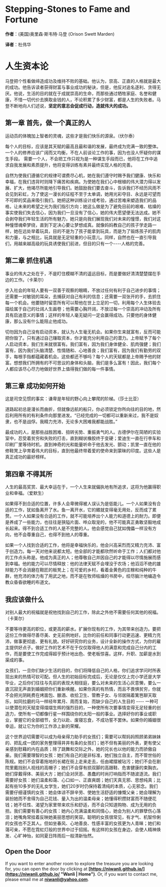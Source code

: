 Stepping-Stones to Fame and Fortune
===================================

**作者**：(美国)奥里森·斯韦特·马登 (Orison Swett Marden) 

**译者**：杜伟华

# 人生资本论

马登把个性看做缔造成功及维持不败的基础。他认为，崇高、正直的人格就是最大的成功。他告诉读者获得财富与事业成功的秘诀，但是，他反对追名逐利、贪得无厌。他说，生活的目的就在于成就崇高的生命，而那些通过牺牲家庭、名誉和健康，不惜一切代价去换取金钱的人，不论积累了多少财富，都是人生的失败者。马登不断地向人们述说，**坚定的意志会促成行动，造就伟大的成功。**

## 第一章 首先，做一个真正的人

运动员的体魄加上智者的灵魂，这些才是我们快乐的源泉。（伏尔泰）

每个人的目标，应该是其天赋的最高且最和谐的发展，最终成为完满一致的整体。
一个人的修养应该广阔而又均衡，不在人前谈论工作的事，因为也没人怀疑你的谋生手段。
需要一个人，不会把工作只视为是一种谋生手段而已，他将在工作中追求自我发展和素质提升，他将变得训练有素并最终实现人格的完善。

自然为使我们遵循它的规律可谓费尽心机，她在我们遵守时赐予我们健康、快乐和幸福，在我们违背时则降下痛苦和疾病。为使她在我们心中根植的伟大潜力得以发展、扩大，他竭尽所能地引导我们。她鼓励我们要去奋斗，告诉我们不经历风雨不会见到彩虹，为了使这一漫长的征程不至于太单调，她用光彩夺目、永远是可望而不可即的奖品来吸引我们。她把这种训练设计成考验，通过苦难来塑造我们的品格，让未来的希望之光为我们指引方向；她这么做是为了避免目前的艰难、枯燥的事实使我们失去信心，因为我们一旦没有了信心，她的伟大愿望便无法达成。她不会剥夺我们年轻生活的所有魅力，她只是向我们展现我们对未来的憧憬，我们对这种憧憬魂牵梦绕，直到下定决心要让梦想成真。就像妈妈教自己的孩子学走路一样，她在远处举着玩具，目的不是为了孩子能拿到玩具，而是为了锻炼孩子的肌肉和力量，与之相比，玩具就是无足轻重的小玩意儿。同样，自然也在一直引导我们，用越来越高级的玩具诱使我们前进，但目的只有一个----人格的完善。

## 第二章 抓住机遇

事业的伟大之处在于，不是盯住模糊不清的遥远目标，而是要做好清清楚楚摆在手边的工作。（卡莱尔）

步入社会的年轻人要有一双善于观察的眼睛，不放过任何有利于自己进步的事情；还需要一对敏锐的耳朵，去捕获对自己有利的信息；还需要一双张开的手，去抓住每一个机会。他要随时留意所有可以帮他在世上立足的一切，利用每个人生体验去描绘属于自己的壮阔人生画卷；他需要心胸开阔，不放过每一个崇高的冲动及所有具有启迪意义的事情；这样的年轻人毫无疑问一定会赢得成功。只要他的身体健康，那么没有什么能阻止他成功。

切勿因为自己没有启动资本，就认为人生毫无机会。如果你生来就富有，反而可能把你毁了。只有通过自己赚取资本，你才能充分利用自己的潜力。上帝赋予了每个人启动资本，我们生来就很富有。我们富有，因为我们身体健全、肌肉强健；我们富有，因为我们头脑清楚、性情随和、心地善良；我们富有，因为我们有勤劳的双手，每根手指都蕴藏着机会。这些都还不够吗？每个人的天赋都是上帝赐予他的财富。想想我们所拥有的不可思议的身体和头脑，我们是多么富有！因此，我们每个人都应该尽心尽力地做好世界上值得我们做的每一件事情。

## 第三章 成功如何开始

这是司空见惯的事实：谦卑是年轻的野心向上攀爬的阶梯。（莎士比亚）

道路起初总是漫长而曲折，但就像远航的船只，你必须锁定你所向往的目的地，然后利用所有的有利条件向那里进发。“已经完成的一切都可以重新来过，我不是奴隶，也不是战俘。我精力充沛，无论多大困难我都能战胜。”

最成功的人，是那些战胜困难、扭转劣势、重振勇气的人。古德伊尔在简陋的实验室中，忍受着贫穷和失败的打击，直到糊状橡胶终于变硬；爱迪生一直在行李车和印刷厂里等待时机，直到神奇的光和能量听命于他去发光、颤动；凯里一直在他的修鞋凳上孕育着伟大的目标，直到他最终带着爱的使命来到蒙昧的印度。这些人是真正成功的最好榜样。

## 第四章 不得其所

人生的最高奖赏、最大幸运在于，一个人生来就偏执地有所追求，这将为他赢得职业和幸福。（爱默生）

如果得不到合适的位置，许多人会卑微得被人误认为是低能儿。一个人如果没有合适的工作，犹如鱼离开了水。鱼一离开水，它的鳍就变得毫无用处，反而成了累赘。一个人如果没有合适的工作，就不可能培养出个人能力和道德上的耐力。即便是养成了一些能力，也往往是狭隘片面、哗众取宠的，他不可能真正勇敢坚毅地成长起来。得不到合适工作的人是不完整的人。他会感觉自己犹如傀儡一样没有方向，他不会尊重自己，也得不到他人的尊重。

如果一个人找到合适的工作，他将是幸福快乐的，他会兴高采烈而又精力充沛、富于创造力。每一天对他来说都太短。他全部的才能都欣然听命于工作；人们都对他的工作点头称是。他成为真正的人；他尊敬自己并因自己的才能得以尽情施展而感到幸福。他的能力可以尽情释放：他的法律天赋不会埋没于农场；他滔滔不绝的雄辩能力不会消磨在鞋匠的板凳上；在可爱的乡村，看着金黄色的庄稼和纯种的牛群，他充沛的体力有了用武之地，而不是在牧师枯燥的书房中，绞尽脑汁地编造令教众昏昏欲睡的布道文。

## 我应该做什么

对别人最大的祝福就是祝他找到自己的工作，除此之外他不需要任何其他的祝福。（卡莱尔）

不要等待更高的职位，或更高的薪水。扩展你现有的工作，为其带来创造力。要把这份工作做得尽善尽美、史无前例地好。比你的前任和同事行动更迅速、更精力充沛，做事更彻底、更有礼貌。好好研究你的业务，设计全新的操作方式，为你的雇主提供好点子。做好工作的艺术不在于仅仅取得他人的满意和完成自己分内的工作，而是要使工作完成得超乎预计地出色、使老板惊喜。这样，升职、加薪是水到渠成的事。

女孩们，一旦你们缺少生活的目的，你们将降低自己的人格，你们追求学问时所表现出来的热情可钦可配。但人生的初始目标完成后，无论是仅仅上完小学还是大学毕业，之后你们往往与先前的表现大相径庭，要么对未来的生活心灰意懒，要么一直沉寂无声直到婚姻把你们重新唤醒。如果你真的有热情，而且不畏惧贫穷，你就不会把光阴耗费在烤面包、酿酒、收拾卫生、管教子女、与邻居隔着篱笆聊天取乐，如同拉磨的马一样经年累月、周而复始，而缺少自己的人生目的 ---- 一种可以使潜在的天赋变得熠熠生辉的强烈目的，一种使所有次要事情变得无足轻重的创造力，使所有一切都像行星一样围绕你的太阳一般的事业。选择好你的事业或职业，掌握它的全部细节，全力以赴、废寝忘食，不成功誓不罢休。如果你的婚姻很幸运，就让它为你的工作添上新的荣耀。

‌这个世界迫切需要可以成为母亲得力助手的女孩们；需要可以帮妈妈照顾弟弟妹妹的、把乱成一团的家务整理得井井有条的女孩们；她不但有美丽的外表，更有使父亲感到慰藉的内在品质；除了跳舞和交际之外，她的兄长也以他的能力而骄傲自豪。我们需要理智的女孩：她们有自己的是非标准，她们独立自主，而不管世俗的陈规。她们不会穿着拖地的长裙在街上走来走去，任由裙摆被玷污；她们不会在剧院里戴挡别人视线的高帽子；她们不会穿有损双脚的高跟鞋、危害健康的束胸衣。她们穿戴得体、美丽大方；她们会对厌恶、愚蠢的时尚打响指而不随波逐流。我们需要好女孩：她们温柔和蔼、心口如一、正直爽朗；她们天真无邪、思想纯真；比起有些10多岁的无礼女学生，她们20岁时仍保持着清纯的本质，心无邪念。我们需要仔细谨慎的女孩：她会体谅不辞辛劳、使她生活舒适的慷慨父亲；她会理解为装扮她而不舍得为自己花钱、量入为出的温柔母亲；她懂得积攒财富而不随便花钱；她不任性、渴望为家里带来欢乐和舒适，而不会只知道购物、成为无用的负担。我们需要有善心的女孩：她内心充满温柔和同情心，她会为别人的罪孽伤心落泪；她嘴角常挂着反映她美丽思想的笑容。聪明的女孩很常见，有才气、机智伶俐的女孩也不乏其人。但如坐春风、心地善良、性感丰富的女孩更为人青睐；她们和蔼可亲，不愿在霓虹灯般的世界中过于招摇。有这样的女孩在身边，会使人精神焕发、心旷神怡，如同夏日阵雨后一般清新怡然。

## Open the Door

If you want to enter another room to explore the treasure you are looking for, you can open the door by clicking at **[https://niwanli.github.io/](https://niwanli.github.io/ "Wanli | Home")**. Or, if you want to contact me, please email me at **niwanli@yahoo.com**.


